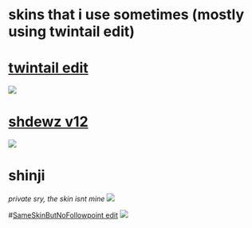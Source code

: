 

# skins that i use sometimes (mostly using twintail edit)


# [twintail edit](https://www.dropbox.com/s/opllmvs16cfs3gr/twintail%20edit.osk?dl=0)
![](https://osu.ppy.sh/ss/15370281/18eb)


# [shdewz v12](https://www.dropbox.com/s/21fkb30xa5xcd51/shdewz%20v12.osk?dl=0)
![](https://osu.ppy.sh/ss/15370321/9af0)


# shinji 
*private sry, the skin isnt mine*
 ![](https://osu.ppy.sh/ss/15370331/5058)


#[SameSkinButNoFollowpoint edit](https://www.dropbox.com/s/g4jfjislluz4fro/SameSkinButNoFollowpoint%20edit.osk?dl=0)
![](https://osu.ppy.sh/ss/15370348/8e62)
